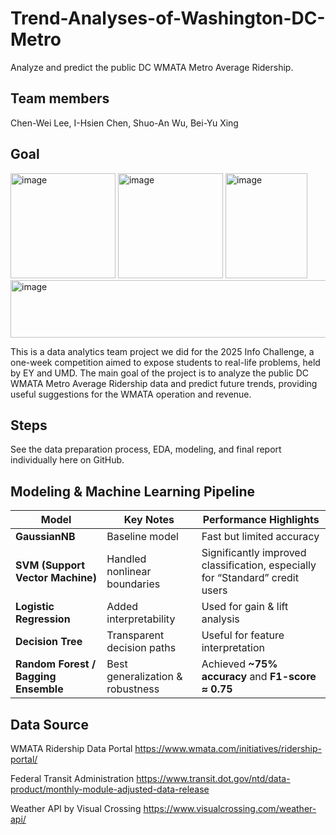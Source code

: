# Trend-Analyses-of-Washington-DC-Metro
Analyze and predict the public DC WMATA Metro Average Ridership.

## Team members
Chen-Wei Lee, 
I-Hsien Chen, 
Shuo-An Wu, 
Bei-Yu Xing

## Goal
<img width="168" height="168" alt="image" src="https://github.com/user-attachments/assets/ddc11ed7-5352-4322-bab0-b4db25d54e39" /> 
<img width="168" height="168" alt="image" src="https://github.com/user-attachments/assets/661b03f1-2ddd-4ac3-a325-43c900e11b49" />
<img width="131" height="168" alt="image" src="https://github.com/user-attachments/assets/9999da34-d36d-400b-9c3a-7452232d5d39" />
<img width="993" height="92" alt="image" src="https://github.com/user-attachments/assets/31a278d9-8c83-49ff-b057-f6a4ad581825" />


This is a data analytics team project we did for the 2025 Info Challenge, a one-week competition aimed to expose students to real-life problems, held by EY and UMD.
The main goal of the project is to analyze the public DC WMATA Metro Average Ridership data and predict future trends, providing useful suggestions for the WMATA operation and revenue.

## Steps
See the data preparation process, EDA, modeling, and final report individually here on GitHub.

## Modeling & Machine Learning Pipeline
| Model                                | Key Notes                        | Performance Highlights                                                        |
| ------------------------------------ | -------------------------------- | ----------------------------------------------------------------------------- |
| **GaussianNB**                       | Baseline model                   | Fast but limited accuracy                                                     |
| **SVM (Support Vector Machine)**     | Handled nonlinear boundaries     | Significantly improved classification, especially for “Standard” credit users |
| **Logistic Regression**              | Added interpretability           | Used for gain & lift analysis                                                 |
| **Decision Tree**                    | Transparent decision paths       | Useful for feature interpretation                                             |
| **Random Forest / Bagging Ensemble** | Best generalization & robustness | Achieved **~75% accuracy** and **F1-score ≈ 0.75**                            |

## Data Source
WMATA Ridership Data Portal
https://www.wmata.com/initiatives/ridership-portal/

Federal Transit Administration
https://www.transit.dot.gov/ntd/data-product/monthly-module-adjusted-data-release

Weather API by Visual Crossing
https://www.visualcrossing.com/weather-api/



